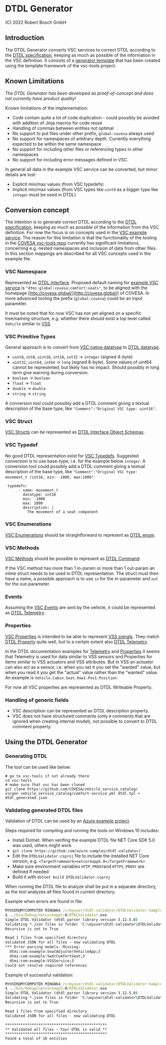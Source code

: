 # DTDL Generator

(C) 2022 Robert Bosch GmbH

## Introduction

The DTDL Generator converts VSC services to correct DTDL according to the [DTDL specification](https://github.com/Azure/opendigitaltwins-dtdl/blob/master/DTDL/v2/dtdlv2.md), keeping as much as possible of the information in the VSC definition.
It consists of a [generator template](dtdl.tpl) that has been created using the template framework of the vsc-tools project.

## Known Limitations

*The DTDL Generator has been developed as proof-of-concept and does not currently have product quality!*

Known limitations of the implementation:

* Code contain quite a lot of code duplication - could possibly be avoided with addition of Jinja macros for code reuse
* Handling of commas between entities not optimal
* No support to put files under other prefix, `global:covesa` always used
* No support for namespaces of arbitrary depth. Currently everything expected to be within the same namespace
* No support for including other files or referencing types in other namespaces
* No support for including error messages defined in VSC.


In general all data in the example VSC service can be converted, but minor details are lost:

- Explicit min/max values (from VSC typedefs)
- Implicit min/max values (from VSC types like `uint8` as a bigger type like `integer` must be used in DTDL)


## Conversion concept
The intention is to generate correct DTDL according to the [DTDL specification](https://github.com/Azure/opendigitaltwins-dtdl/blob/master/DTDL/v2/dtdlv2.md), keeping as much as possible of the information from the VSC definition.
For now the focus is on concepts used in the [VSC example service](https://github.com/COVESA/vehicle_service_catalog/blob/master/comfort-service.yml).
The reason for this limitation is that the functionality of the tooling in the [COVESA vsc-tools repo](https://github.com/COVESA/vsc-tools) currently has significant limitations, concerning e.g. nested namespaces and inclusion of data from other files.
In this section mappings are described for all VSC concepts used in the example file. 

### VSC Namespace
Represented as [DTDL Interface](https://github.com/Azure/opendigitaltwins-dtdl/blob/master/DTDL/v2/dtdlv2.md#interface). Proposed default naming for [example VSC service](https://github.com/COVESA/vehicle_service_catalog/blob/master/comfort-service.yml) is `"dtmi:global:covesa:comfort:seats"`, to be aligned with the homepage [http://covesa.global/](http://covesa.global/) of COVESA. In more advanced tooling the prefix (`global:covesa`) could be an input parameter.

It must be noted that for now VSC has not yet aligned on a specific tree/naming structure, e.g. whether there should exist a top level called `Vehicle` similar to [VSS](https://github.com/COVESA/vehicle_signal_specification).

### VSC Primitive Types
General approach is to convert from [VSC native datatype](https://github.com/COVESA/vehicle_service_catalog#native-data-types) to [DTDL datatype](https://github.com/Azure/opendigitaltwins-dtdl/blob/master/DTDL/v2/dtdlv2.md#primitive-schemas).

- `uint8`, `int8`, `uint16`, `int16`, `int32` -> `integer` (signed 4-byte)
- `uint32`, `uint64`, `int64` -> `long` (signed 8-byte). Some values of uint64 cannot be represented, but likely has no impact. Should possibly in long term give warning during conversion.
- `boolean` -> `boolean`
- `float` -> `float`
- `double` -> `double`
- `string` -> `string`

 A conversion tool could possibly add a DTDL comment giving a textual description of the base type, like `"Comment":"Original VSC type: uint16"`.

### VSC Struct
[VSC Structs](https://github.com/COVESA/vehicle_service_catalog#namespace-list-object-structs) can be represented as [DTDL Interface Object Schemas](https://github.com/Azure/opendigitaltwins-dtdl/blob/master/DTDL/v2/dtdlv2.md#interface-schemas).

### VSC Typedef
No good DTDL representation exist for [VSC Typedefs](https://github.com/COVESA/vehicle_service_catalog#namespace-list-object-typedefs). Suggested conversion is to use base-type, i.e. for the example below `integer`. A conversion tool could possibly add a DTDL comment giving a textual description of the base type, like `"Comment":"Original VSC type: movement_t (int16, min: -1000, max:1000"`.


```
 typedefs:
      - name: movement_t
        datatype: int16
        min: -1000
        max: 1000
        description: |
          The movement of a seat component
```

### VSC Enumerations
[VSC Enumerations](https://github.com/COVESA/vehicle_service_catalog#namespace-list-object-enumerations) should be straightforward to represent as [DTDL enum](https://github.com/Azure/opendigitaltwins-dtdl/blob/master/DTDL/v2/dtdlv2.md#enum).

### VSC Methods
[VSC Methods](https://github.com/COVESA/vehicle_service_catalog#namespace-list-object-methods) should be possible to represent as [DTDL Command](https://github.com/Azure/opendigitaltwins-dtdl/blob/master/DTDL/v2/dtdlv2.md#command)

If the VSC method has more than 1 in-param or more than 1 out-param an inline struct needs to be used in DTDL representation. The struct must then have a name, a possible approach is to use `in` for the in-parameter and `out` for the out-parameter.
 
### Events
Assuming the [VSC Events](https://github.com/COVESA/vehicle_service_catalog#namespace-list-object-events) are sent by the vehicle, it could be represented as [DTDL Telemetry](https://github.com/Azure/opendigitaltwins-dtdl/blob/master/DTDL/v2/dtdlv2.md#telemetry). 

### Properties
[VSC Properties](https://github.com/COVESA/vehicle_service_catalog#namespace-list-object-properties) is intended to be able to represent [VSS signals](https://github.com/COVESA/vehicle_signal_specification). They match [DTDL Property](https://github.com/Azure/opendigitaltwins-dtdl/blob/master/DTDL/v2/dtdlv2.md#property) quite well, but to a certain extent also [DTDL Telemetry](https://github.com/Azure/opendigitaltwins-dtdl/blob/master/DTDL/v2/dtdlv2.md#telemetry).

In the DTDL documentation examples for [Telemetry](https://github.com/Azure/opendigitaltwins-dtdl/blob/master/DTDL/v2/dtdlv2.md#telemetry-examples) and [Properties](https://github.com/Azure/opendigitaltwins-dtdl/blob/master/DTDL/v2/dtdlv2.md#property-examples) it seems that Telemetry is used for data similar to VSS sensors and Properties for items similar to VSS actuators and VSS attributes.
But in VSS an actuator can also act as a sensor, i.e. when you set it you set the "wanted" value, but when you read it you get the "actual" value rather than the "wanted" value.
An example is `Vehicle.Cabin.Seat.Row1.Pos1.Position`.

For now all VSC properties are represented as DTDL Writeable Property.

### Handling of generic fields
- VSC description can be represented as DTDL description property.
- VSC does not have structured comments (only `#` comments that are ignored when creating internal model), not possible to convert to DTDL comment property.

## Using the DTDL Generator

### Generating DTDL

The tool can be used like below:

```
# go to vsc-tools if not already there
cd vsc-tools
# make sure that vsc has been cloned
git clone https://github.com/COVESA/vehicle_service_catalog/
vscgen vehicle_service_catalog/comfort-service.yml dtdl.tpl > dtdl_generated.json
```

### Validating generated DTDL files

Validation of DTDL can be used by an [Azure example project](https://github.com/azure-samples/dtdl-validator/).

Steps required for compiling and running the tools on Windows 10 includes:

- Install Dotnet. When verifing the example DTDL file NET Core SDK 5.0 was used, others might work
- `git clone https://github.com/azure-samples/dtdl-validator/`
- Edit the `DTDLValidator.csproj` file to include the installed NET Core version, e.g. `<TargetFramework>netcoreapp5.0</TargetFramework>`
- Make sure environment variables `HTTP_PROXY`and `HTTPS_PROXY` are defined if needed
- Build it with `dotnet build DTDLValidator.csproj`

When running the DTDL file to analyze shall be put in a separate directory, as the tool analyzes all files found in current directory.

Example when errors are found in file:

``` bat 
MYUSER@MYCOMPUTER MINGW64 /c/myuser/dtdl-validator/DTDLValidator-Sample/DTDLValidator/tmp (master)
$ ../bin/Debug/netcoreapp5.0/DTDLValidator.exe
Simple DTDL Validator (dtdl parser library version 3.12.5.0)
Validating *.json files in folder 'C:\myuser\dtdl-validator\DTDLValidator-Sample\DTDLValidator\tmp'.
Recursive is set to True

Read 1 files from specified directory
Validated JSON for all files - now validating DTDL
*** Error parsing models. Missing:
  dtmi:com:example:SeatAdjusterVehicleApp;3
  dtmi:com:example:SwdcComfortSeat;3
  dtmi:com:example:VSSService;3
Could not resolve required references

```
Example of successful validation:

``` bat 
MYUSER@MYCOMPUTER MINGW64 /c/myuser/dtdl-validator/DTDLValidator-Sample/DTDLValidator/tmp (master)
$ ../bin/Debug/netcoreapp5.0/DTDLValidator.exe
Simple DTDL Validator (dtdl parser library version 3.12.5.0)
Validating *.json files in folder 'C:\myuser\dtdl-validator\DTDLValidator-Sample\DTDLValidator\tmp'.
Recursive is set to True

Read 1 files from specified directory
Validated JSON for all files - now validating DTDL

**********************************************
** Validated all files - Your DTDL is valid **
**********************************************
Found a total of 18 entities

```

